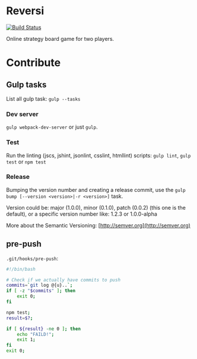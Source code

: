 # Reversi

[![Build Status](https://travis-ci.org/loonkwil/reversi.png)](https://travis-ci.org/loonkwil/reversi)

Online strategy board game for two players.

# Contribute

## Gulp tasks

List all gulp task: `gulp --tasks`

### Dev server

`gulp webpack-dev-server` or just `gulp`.

### Test

Run the linting (jscs, jshint, jsonlint, csslint, htmllint) scripts:
`gulp lint`, `gulp test` or `npm test`

### Release

Bumping the version number and creating a release commit, use the
`gulp bump [--version <version>|-r <version>]` task.

Version could be: major (1.0.0), minor (0.1.0), patch (0.0.2) (this one is the
default), or a specific version number like: 1.2.3 or 1.0.0-alpha

More about the Semantic Versioning: [http://semver.org](http://semver.org)

## pre-push

`.git/hooks/pre-push`:
```bash
#!/bin/bash

# Check if we actually have commits to push
commits=`git log @{u}..`;
if [ -z "$commits" ]; then
    exit 0;
fi

npm test;
result=$?;

if [ ${result} -ne 0 ]; then
    echo "FAILD!";
    exit 1;
fi
exit 0;
```
